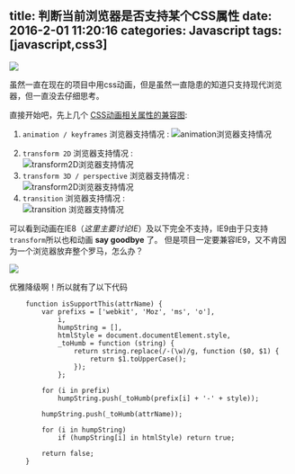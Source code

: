 title: 判断当前浏览器是否支持某个CSS属性
date: 2016-2-01 11:20:16
categories: Javascript
tags: [javascript,css3]
---
![](http://7xntdk.com1.z0.glb.clouddn.com/Rough%20Sea.jpg)

虽然一直在现在的项目中用css动画，但是虽然一直隐患的知道只支持现代浏览器，但一直没去仔细思考。


直接开始吧，先上几个 [CSS动画相关属性的兼容图](http://caniuse.com):

1.	`animation / keyframes` 浏览器支持情况 :
![animation浏览器支持情况](http://7xntdk.com1.z0.glb.clouddn.com/animation-caniuse.png)
<!-- more-->
2.	`transform 2D` 浏览器支持情况 :  	
 ![transform2D浏览器支持情况](http://7xntdk.com1.z0.glb.clouddn.com/transform2d-caniuse.png)
3.	`transform 3D / perspective` 浏览器支持情况 :  
  ![transform2D浏览器支持情况]( http://7xntdk.com1.z0.glb.clouddn.com/perspective-caniuse.png)
4.	`transition` 浏览器支持情况 :  
 ![transition 浏览器支持情况](http://7xntdk.com1.z0.glb.clouddn.com/transition-caniuse.png)

可以看到动画在IE8（*这里主要讨论IE*）及以下完全不支持，IE9由于只支持`transform`所以也和动画 **say goodbye** 了。
但是项目一定要兼容IE9，又不肯因为一个浏览器放弃整个罗马，怎么办？

![](http://7xntdk.com1.z0.glb.clouddn.com/depu.gif)  

优雅降级啊！所以就有了以下代码




		function isSupportThis(attrName) {
			var prefixs = ['webkit', 'Moz', 'ms', 'o'],
				i,
				humpString = [],
				htmlStyle = document.documentElement.style,
				_toHumb = function (string) {
					return string.replace(/-(\w)/g, function ($0, $1) {
						return $1.toUpperCase();
					});
				};
		 
			for (i in prefix)
				humpString.push(_toHumb(prefix[i] + '-' + style));
		 
			humpString.push(_toHumb(attrName));
		 
			for (i in humpString)
				if (humpString[i] in htmlStyle) return true;
		 
			return false;
		}
		
